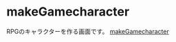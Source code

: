 # makeGamecharacter
RPGのキャラクターを作る画面です。
[makeGamecharacter](https://anya-stella.github.io/makeGamecharacter/gamePage.html)
